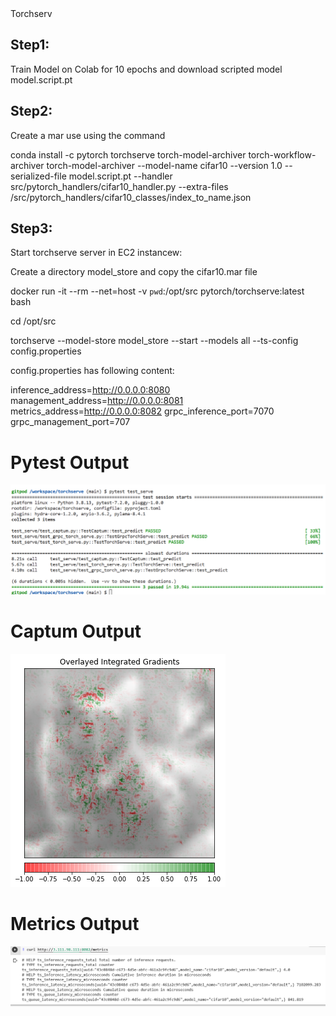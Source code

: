 <div>
Torchserv

## Step1:
Train Model on Colab for 10 epochs and download scripted model model.script.pt 

## Step2:
Create a mar use using the command

conda install -c pytorch torchserve torch-model-archiver torch-workflow-archiver
torch-model-archiver --model-name cifar10 --version 1.0 --serialized-file model.script.pt --handler src/pytorch_handlers/cifar10_handler.py --extra-files  /src/pytorch_handlers/cifar10_classes/index_to_name.json

## Step3:
Start torchserve server in EC2 instancew:

Create a directory model_store and copy the cifar10.mar file 

docker run -it --rm --net=host -v `pwd`:/opt/src pytorch/torchserve:latest bash

cd /opt/src

torchserve --model-store model_store --start --models all --ts-config config.properties

config.properties has following content:

inference_address=http://0.0.0.0:8080
management_address=http://0.0.0.0:8081
metrics_address=http://0.0.0.0:8082
grpc_inference_port=7070
grpc_management_port=707


# Pytest Output


![pytest ouptut](pytest_output.png)

  
  # Captum Output


![captum ouptut](captum_image.png)

  # Metrics Output


![metrics ouptut](metrics_output.png)
